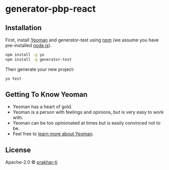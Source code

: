 # generator-pbp-react

## Installation

First, install [Yeoman](http://yeoman.io) and generator-test using [npm](https://www.npmjs.com/) (we assume you have pre-installed [node.js](https://nodejs.org/)).

```bash
npm install -g yo
npm install -g generator-test
```

Then generate your new project:

```bash
yo test
```

## Getting To Know Yeoman

 * Yeoman has a heart of gold.
 * Yeoman is a person with feelings and opinions, but is very easy to work with.
 * Yeoman can be too opinionated at times but is easily convinced not to be.
 * Feel free to [learn more about Yeoman](http://yeoman.io/).

## License

Apache-2.0 © [prakhar-ti]()


[npm-image]: https://badge.fury.io/js/generator-test.svg
[npm-url]: https://npmjs.org/package/generator-test
[travis-image]: https://travis-ci.com/prakhar-ti/generator-test.svg?branch=master
[travis-url]: https://travis-ci.com/prakhar-ti/generator-test
[daviddm-image]: https://david-dm.org/prakhar-ti/generator-test.svg?theme=shields.io
[daviddm-url]: https://david-dm.org/prakhar-ti/generator-test
[coveralls-image]: https://coveralls.io/repos/prakhar-ti/generator-test/badge.svg
[coveralls-url]: https://coveralls.io/r/prakhar-ti/generator-test

